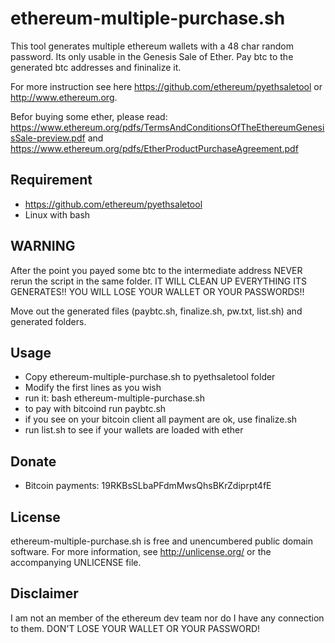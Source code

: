 ethereum-multiple-purchase.sh
==========================

This tool generates multiple ethereum wallets with a 48 char random password. Its only usable in the Genesis Sale of Ether. Pay btc to the generated btc addresses and fininalize it. 

For more instruction see here https://github.com/ethereum/pyethsaletool or http://www.ethereum.org. 

Befor buying some ether, please read: https://www.ethereum.org/pdfs/TermsAndConditionsOfTheEthereumGenesisSale-preview.pdf and https://www.ethereum.org/pdfs/EtherProductPurchaseAgreement.pdf

Requirement
------------
 * https://github.com/ethereum/pyethsaletool
 * Linux with bash

WARNING
------------
 After the point you payed some btc to the intermediate address NEVER rerun the script in the same folder. IT WILL CLEAN UP EVERYTHING ITS GENERATES!! YOU WILL LOSE YOUR WALLET OR YOUR PASSWORDS!!
 
 Move out the generated files (paybtc.sh, finalize.sh, pw.txt, list.sh) and generated folders. 

Usage
------------
 * Copy ethereum-multiple-purchase.sh to pyethsaletool folder
 * Modify the first lines as you wish
 * run it: bash ethereum-multiple-purchase.sh
 * to pay with bitcoind run paybtc.sh 
 * if you see on your bitcoin client all payment are ok, use finalize.sh
 * run list.sh to see if your wallets are loaded with ether


Donate
------

* Bitcoin payments: 19RKBsSLbaPFdmMwsQhsBKrZdiprpt4fE

License
-------

ethereum-multiple-purchase.sh is free and unencumbered public domain software. For more
information, see <http://unlicense.org/> or the accompanying UNLICENSE file.

Disclaimer
-----------
I am not an member of the ethereum dev team nor do I have any connection to them. DON'T LOSE YOUR WALLET OR YOUR PASSWORD!



